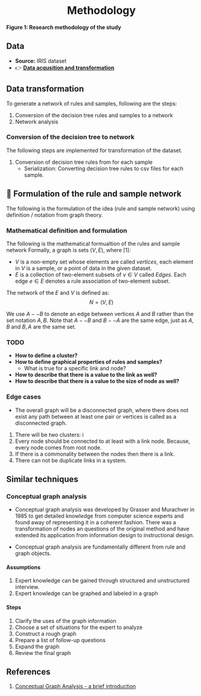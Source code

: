 <h1 align='center'>
     Methodology 
</h1>

<p center='align'> <b>Figure 1: Research methodology of the study</b></p>

## Data 
* **Source:** IRIS dataset
* 👉 [**Data acqusition and transformation**](https://scikit-learn.org/stable/auto_examples/datasets/plot_iris_dataset.html)

## Data transformation

To generate a network of rules and samples, following are the steps:

1. Conversion of the decision tree rules and samples to a network
2. Network analysis

### Conversion of the decision tree to network

The following steps are implemented for transformation of the dataset. 

1. Conversion of decision tree rules from for each sample
    - Serialization: Converting decision tree rules to csv files for each sample.

## 🧪 Formulation of the rule and sample network 

The following is the formulation of the idea (rule and sample network) using definition / notation from graph theory.


### Mathematical definition and formulation

The following is the mathematical formualtion of the rules and sample network Formally, a graph is sets $(V, E)$, where [1]:

- $V$ is a non-empty set whose elements are called $vertices$, each element in $V$ is a sample, or a point of data in the given dataset.
- $E$ is a collection of two-element subsets of $v \in V$ called $Edges$. Each edge $e \in E$ denotes a rule association of two-element subset.

The network of the $E$ and $V$ is defined as:
$$ N = (V, E) $$

We use $A--B$ to denote an edge between vertices $A$ and $B$ rather than the set notation ${A, B}$. Note that $A--B$ and $B--A$ are the same edge, just as ${A, B}$ and ${B, A}$ are the same set.

### TODO
- **How to define a cluster?**
- **How to define graphical properties of rules and samples?**
    - What is true for a specific link and node?
- **How to describe that there is a value to the link as well?**
- **How to describe that there is a value to the size of node as well?**

### Edge cases
- The overall graph will be a disconnected graph, where there does not exist any path between at least one pair or vertices is called as a disconnected graph.

1. There will be two clusters:  i
1. Every node should be connected to at least with a link node. Because, every node comes from root node.
2. If there is a commonality between the nodes then there is a link.
3. There can not be duplicate links in a system.

## Similar techniques

###  Conceptual graph analysis
- Conceptual graph analysis was developed by Grasser and Murachver in 1985 to get detailed knowledge from computer science experts and found away of representing it in a coherent fashion. There was a transformation of nodes an questions of the original method and have extended its application from information design to instructional design.

- Conceptual graph analysis are fundamentally different from rule and graph objects.

#### Assumptions
1. Expert knowledge can be gained through structured and unstructured interview.
2. Expert knowledge can be graphed and labeled in a graph 

#### Steps
1. Clarify the uses of the graph information
2. Choose a set of situations for the expert to analyze
3. Construct a rough graph
4. Prepare a list of follow-up questions
5. Expand the graph
6. Review the final graph


## References
1. [Conceptual Graph Analysis - a brief introduction](https://slideplayer.com/slide/3741719/)

